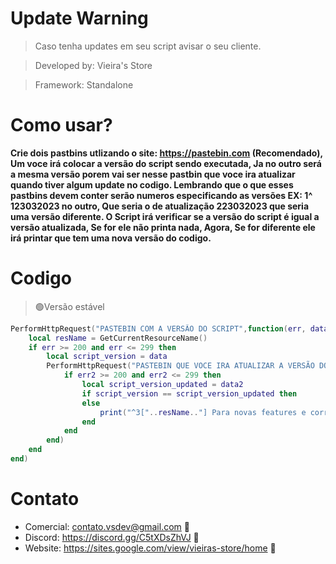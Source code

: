 # Update Warning

> Caso tenha updates em seu script avisar o seu cliente.

> Developed by: Vieira's Store

> Framework: Standalone

# Como usar?

**Crie dois pastbins utlizando o site: https://pastebin.com (Recomendado), Um voce irá colocar a versão do script sendo executada, Ja no outro será a mesma versão porem vai ser nesse pastbin que voce ira atualizar quando tiver algum update no codigo. Lembrando que o que esses pastbins devem conter serão numeros especificando as versões EX: 1^ 123032023 no outro, Que seria o de atualização 223032023 que seria uma versão diferente. O Script irá verificar se a versão do script é igual a versão atualizada, Se for ele não printa nada, Agora, Se for diferente ele irá printar que tem uma nova versão do codigo.**

# Codigo

> 🟢Versão estável

```lua
PerformHttpRequest("PASTEBIN COM A VERSÃO DO SCRIPT",function(err, data)
    local resName = GetCurrentResourceName()
    if err >= 200 and err <= 299 then
        local script_version = data
        PerformHttpRequest("PASTEBIN QUE VOCE IRA ATUALIZAR A VERSÃO DO SCRIPT",function(err2, data2)
            if err2 >= 200 and err2 <= 299 then
                local script_version_updated = data2
                if script_version == script_version_updated then
                else
                    print("^3["..resName.."] Para novas features e correcoes de bugs, Reinstale o script.^0")
                end
            end
        end)
    end
end)
```

# Contato
- Comercial: contato.vsdev@gmail.com 🧾
- Discord: https://discord.gg/C5tXDsZhVJ 🧾
- Website: https://sites.google.com/view/vieiras-store/home 🧾
